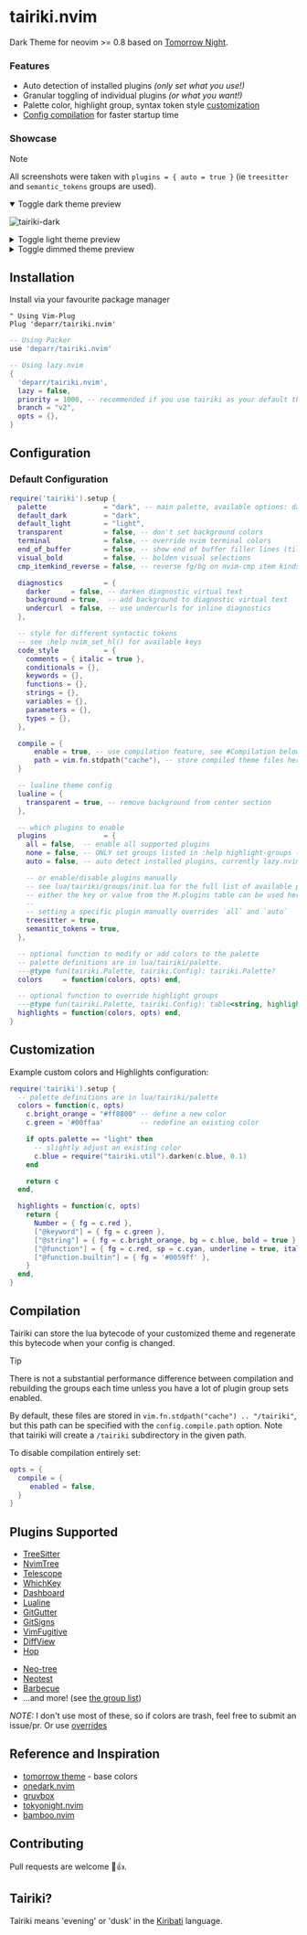 <h1 align="left">
tairiki.nvim
</h1>

Dark Theme for neovim >= 0.8 based on [Tomorrow Night](https://github.com/chriskempson/tomorrow-theme).

### Features
  * Auto detection of installed plugins *(only set what you use!)*
  * Granular toggling of individual plugins *(or what you want!)*
  * Palette color, highlight group, syntax token style [customization](#customization)
  * [Config compilation](#compilation) for faster startup time

### Showcase
> [!NOTE]
> All screenshots were taken with `plugins = { auto = true }` (ie `treesitter` and `semantic_tokens` groups are used).
<details open>
<summary>Toggle dark theme preview</summary>

![tairiki-dark](https://github.com/user-attachments/assets/a0ab1738-6afe-41d8-900b-c7fdfb880b55)

</details>
<details closed>
<summary>Toggle light theme preview</summary>

![tairiki-light](https://github.com/user-attachments/assets/c0a14657-fa3a-47a5-9942-3aa028169224)

</details>
<details closed>
<summary>Toggle dimmed theme preview</summary>

![tairiki-dimmed](https://github.com/user-attachments/assets/61fe5d55-d019-463d-999c-6ed4584381f0)

</details>

## Installation
Install via your favourite package manager
```vim
" Using Vim-Plug
Plug 'deparr/tairiki.nvim'
```

```lua
-- Using Packer
use 'deparr/tairiki.nvim'
```

```lua
-- Using lazy.nvim
{
  'deparr/tairiki.nvim',
  lazy = false,
  priority = 1000, -- recommended if you use tairiki as your default theme
  branch = "v2",
  opts = {},
}
```

## Configuration

### Default Configuration
```lua
require('tairiki').setup {
  palette              = "dark", -- main palette, available options: dark, light, dimmed, tomorrow, light_legacy
  default_dark         = "dark",
  default_light        = "light",
  transparent          = false, -- don't set background colors
  terminal             = false, -- override nvim terminal colors
  end_of_buffer        = false, -- show end of buffer filler lines (tildes)
  visual_bold          = false, -- bolden visual selections
  cmp_itemkind_reverse = false, -- reverse fg/bg on nvim-cmp item kinds

  diagnostics          = {
    darker     = false, -- darken diagnostic virtual text
    background = true,  -- add background to diagnostic virtual text
    undercurl  = false, -- use undercurls for inline diagnostics
  },

  -- style for different syntactic tokens
  -- see :help nvim_set_hl() for available keys
  code_style           = {
    comments = { italic = true },
    conditionals = {},
    keywords = {},
    functions = {},
    strings = {},
    variables = {},
    parameters = {},
    types = {},
  },

  compile = {
      enable = true, -- use compilation feature, see #Compilation below
      path = vim.fn.stdpath("cache"), -- store compiled theme files here
  }

  -- lualine theme config
  lualine = {
    transparent = true, -- remove background from center section
  },

  -- which plugins to enable
  plugins              = {
    all = false,  -- enable all supported plugins
    none = false, -- ONLY set groups listed in :help highlight-groups (see lua/tairiki/groups/neovim.lua). Manually enabled plugins will also be ignored
    auto = false, -- auto detect installed plugins, currently lazy.nvim only

    -- or enable/disable plugins manually
    -- see lua/tairiki/groups/init.lua for the full list of available plugins
    -- either the key or value from the M.plugins table can be used here
    --
    -- setting a specific plugin manually overrides `all` and `auto`
    treesitter = true,
    semantic_tokens = true,
  },

  -- optional function to modify or add colors to the palette
  -- palette definitions are in lua/tairiki/palette.
  ---@type fun(tairiki.Palette, tairiki.Config): tairiki.Palette?
  colors     = function(colors, opts) end,

  -- optional function to override highlight groups
  ---@type fun(tairiki.Palette, tairiki.Config): table<string, highlight>?
  highlights = function(colors, opts) end,
}
```

## Customization
Example custom colors and Highlights configuration:
```lua
require('tairiki').setup {
  -- palette definitions are in lua/tairiki/palette
  colors = function(c, opts)
    c.bright_orange = "#ff8800" -- define a new color
    c.green = '#00ffaa'         -- redefine an existing color

    if opts.palette == "light" then
      -- slightly adjust an existing color
      c.blue = require("tairiki.util").darken(c.blue, 0.1)
    end

    return c
  end,

  highlights = function(c, opts)
    return {
      Number = { fg = c.red },
      ["@keyword"] = { fg = c.green },
      ["@string"] = { fg = c.bright_orange, bg = c.blue, bold = true },
      ["@function"] = { fg = c.red, sp = c.cyan, underline = true, italic = true },
      ["@function.builtin"] = { fg = '#0059ff' },
    }
  end,
}
```

## Compilation
Tairiki can store the lua bytecode of your customized theme and regenerate
this bytecode when your config is changed.

> [!TIP]
> There is not a substantial performance difference between compilation
> and rebuilding the groups each time unless you have a lot of plugin
> group sets enabled. 

By default, these files are stored in `vim.fn.stdpath("cache") .. "/tairiki"`,
but this path can be specified with the `config.compile.path` option.
Note that tairiki will create a `/tairiki` subdirectory in the given path.

To disable compilation entirely set:
```lua
opts = {
  compile = {
     enabled = false,
  }
}
```

## Plugins Supported
  + [TreeSitter](https://github.com/nvim-treesitter/nvim-treesitter)
  + [NvimTree](https://github.com/kyazdani42/nvim-tree.lua)
  + [Telescope](https://github.com/nvim-telescope/telescope.nvim)
  + [WhichKey](https://github.com/folke/which-key.nvim)
  + [Dashboard](https://github.com/glepnir/dashboard-nvim)
  + [Lualine](https://github.com/hoob3rt/lualine.nvim)
  + [GitGutter](https://github.com/airblade/vim-gitgutter)
  + [GitSigns](https://github.com/lewis6991/gitsigns.nvim)
  + [VimFugitive](https://github.com/tpope/vim-fugitive)
  + [DiffView](https://github.com/sindrets/diffview.nvim)
  + [Hop](https://github.com/phaazon/hop.nvim)
  <!-- TODO + [Mini](https://github.com/echasnovski/mini.nvim) -->
  + [Neo-tree](https://github.com/nvim-neo-tree/neo-tree.nvim)
  + [Neotest](https://github.com/nvim-neotest/neotest)
  + [Barbecue](https://github.com/utilyre/barbecue.nvim)
  + ...and more! (see [the group list](lua/tairiki/groups/init.lua))

_NOTE:_ I don't use most of these, so if colors are trash, feel free to submit an issue/pr. Or use [overrides](#customization)

## Reference and Inspiration
  * [tomorrow theme](https://github.com/chriskempson/tomorrow-theme) -
	base colors
  * [onedark.nvim](https://github.com/navarasu/onedark.nvim)
  * [gruvbox](https://github.com/morhetz/gruvbox)
  * [tokyonight.nvim](https://github.com/folke/tokyonight.nvim)
  * [bamboo.nvim](https://github.com/ribru17/bamboo.nvim)

## Contributing

Pull requests are welcome 🎉👍.

## Tairiki?
Tairiki means 'evening' or 'dusk' in the [Kiribati](https://en.wikipedia.org/wiki/Kiribati) language.

